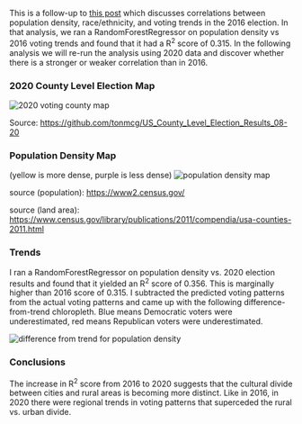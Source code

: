 This is a follow-up to [this post](https://datascience.stromsy.com/2020-07-28-county-voting/) which discusses correlations between
population density, race/ethnicity, and voting trends in the 2016 election. In that analysis, we ran a RandomForestRegressor
on population density vs 2016 voting trends and found that it had a R<sup>2</sup> score of 0.315. In the following analysis we will
re-run the analysis using 2020 data and discover whether there is a stronger or weaker correlation than in 2016.

### 2020 County Level Election Map

![2020 voting county map](https://stromsy.nfshost.com/content/diff_df_2020.png)

Source: https://github.com/tonmcg/US_County_Level_Election_Results_08-20

### Population Density Map
(yellow is more dense, purple is less dense)
![population density map](https://stromsy.nfshost.com/content/dens_df_2020.png)

source (population): https://www2.census.gov/

source (land area): https://www.census.gov/library/publications/2011/compendia/usa-counties-2011.html

### Trends

I ran a RandomForestRegressor on population density vs. 2020 election results and found that it yielded an R<sup>2</sup> score of 0.356. This is marginally higher
than 2016 score of 0.315. I subtracted the predicted voting patterns from the actual voting patterns and
came up with the following difference-from-trend chloropleth. Blue means Democratic voters were underestimated, red means Republican voters were
underestimated.

![difference from trend for population density](https://stromsy.nfshost.com/content/trend_2020.png)

### Conclusions

The increase in R<sup>2</sup> score from 2016 to 2020 suggests that the cultural divide between cities and rural areas is becoming more distinct.
Like in 2016, in 2020 there were regional trends in voting patterns that superceded the rural vs. urban divide.
